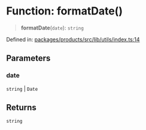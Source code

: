 # Function: formatDate()

> **formatDate**(`date`): `string`

Defined in: [packages/products/src/lib/utils/index.ts:14](https://github.com/happyvertical/smrt/blob/71a16025d52b026725fd522a392015e67e1d6489/packages/products/src/lib/utils/index.ts#L14)

## Parameters

### date

`string` | `Date`

## Returns

`string`
